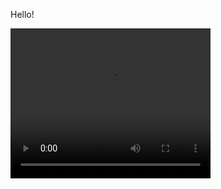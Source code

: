 Hello!

<video width="320" height="240" controls>
    <source src="http://sysrq.net.pl/yummy/html/assets/video/presentation.mp4" type="video/mp4">
</video>